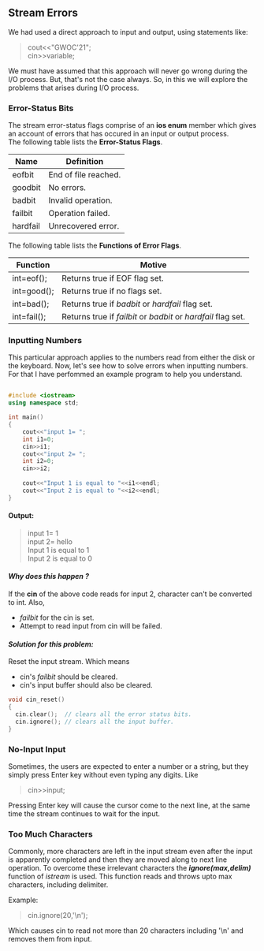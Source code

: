 ## Stream Errors

We had used a direct approach to input and output, using statements like:
> cout<<"GWOC'21";  
> cin>>variable;

We must have assumed that this approach will never go wrong during the I/O process. But, that's not the case always. So, in this we will explore the problems that arises during I/O process.


### Error-Status Bits

The stream error-status flags comprise of an **ios enum** member which gives an account of errors that has occured in an input or output process.  
The following table lists the **Error-Status Flags**.

|    Name    |      Definition      |
|------------|----------------------|
|  eofbit    | End of file reached. |
|  goodbit   | No errors.           |
|  badbit    | Invalid operation.   |
|  failbit   | Operation failed.    |
|  hardfail  | Unrecovered error.   |

The following table lists the **Functions of Error Flags**.

|   Function   |                              Motive                           |
|--------------|---------------------------------------------------------------|
|  int=eof();  | Returns true if EOF flag set.                                 |
|  int=good(); | Returns true if no flags set.                                 |
|  int=bad();  | Returns true if _badbit_ or _hardfail_ flag set.              |
|  int=fail(); | Returns true if _failbit_ or _badbit_ or _hardfail_ flag set. |


### Inputting Numbers

This particular approach applies to the numbers read from either the disk or the keyboard. Now, let's see how to solve errors when inputting numbers.
For that I have perfommed an example program to help you understand.

``` C++

#include <iostream>
using namespace std;

int main()
{
    cout<<"input 1= ";
    int i1=0;
    cin>>i1;
    cout<<"input 2= ";
    int i2=0;
    cin>>i2;
    
    cout<<"Input 1 is equal to "<<i1<<endl;
    cout<<"Input 2 is equal to "<<i2<<endl;
}

```

#### Output:

> input 1= 1 <br>
> input 2= hello <br>
> Input 1 is equal to 1 <br>
> Input 2 is equal to 0 <br>

#### *_Why does this happen ?_*
If the **cin** of the above code reads for input 2, character can't be converted to int. Also,
- _failbit_ for the cin is set.
- Attempt to read input from cin will be failed.

#### *_Solution for this problem:_*
Reset the input stream. Which means
- cin's _failbit_ should be cleared.
- cin's input buffer should also be cleared.

```C++
void cin_reset()
{
  cin.clear();  // clears all the error status bits.
  cin.ignore(); // clears all the input buffer.
}
```

### No-Input Input

Sometimes, the users are expected to enter a number or a string, but they simply press Enter key without even typing any digits. Like 
> cin>>input; 
 
Pressing Enter key will cause the cursor come to the next line, at the same time the stream continues to wait for the input. 












### Too Much Characters

Commonly, more characters are left in the input stream even after the input is apparently completed and then they are moved along to next line operation. To overcome these irrelevant characters the **_ignore(max,delim)_** function of _istream_ is used. This function reads and throws upto max characters, including delimiter.

Example:
> cin.ignore(20,'\n');

Which causes cin to read not more than 20 characters including '\n' and removes them from input.

